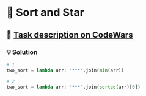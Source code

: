 # 📝 Sort and Star

## 🔗 [Task description on CodeWars](https://www.codewars.com/kata/57cfdf34902f6ba3d300001e)

### 💡 Solution

```python
# 1
two_sort = lambda arr: '***'.join(min(arr))

# 2
two_sort = lambda arr: '***'.join(sorted(arr)[0])
```

